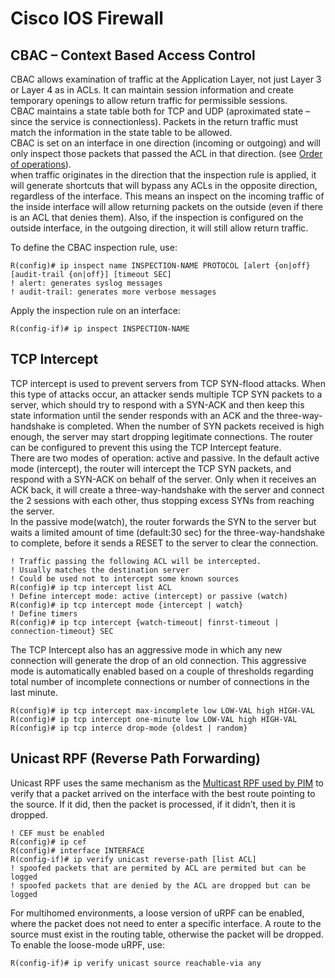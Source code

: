# Cisco IOS Firewall

## CBAC – Context Based Access Control

CBAC allows examination of traffic at the Application Layer, not just Layer 3 or Layer 4 as in ACLs. It can maintain session information and create temporary openings to allow return traffic for permissible sessions.\
CBAC maintains a state table both for TCP and UDP (aproximated state – since the service is connectionless). Packets in the return traffic must match the information in the state table to be allowed.\
CBAC is set on an interface in one direction (incoming or outgoing) and will only inspect those packets that passed the ACL in that direction. (see [Order of operations](https://nyquist.eu/routing-order-of-operations/)).\
when traffic originates in the direction that the inspection rule is applied, it will generate shortcuts that will bypass any ACLs in the opposite direction, regardless of the interface. This means an inspect on the incoming traffic of the inside interface will allow returning packets on the outside (even if there is an ACL that denies them). Also, if the inspection is configured on the outside interface, in the outgoing direction, it will still allow return traffic.

To define the CBAC inspection rule, use:

```
R(config)# ip inspect name INSPECTION-NAME PROTOCOL [alert {on|off} [audit-trail {on|off}] [timeout SEC]
! alert: generates syslog messages
! audit-trail: generates more verbose messages
```

Apply the inspection rule on an interface:

```
R(config-if)# ip inspect INSPECTION-NAME
```

## TCP Intercept

TCP intercept is used to prevent servers from TCP SYN-flood attacks. When this type of attacks occur, an attacker sends multiple TCP SYN packets to a server, which should try to respond with a SYN-ACK and then keep this state information until the sender responds with an ACK and the three-way-handshake is completed. When the number of SYN packets received is high enough, the server may start dropping legitimate connections. The router can be configured to prevent this using the TCP Intercept feature.\
There are two modes of operation: active and passive. In the default active mode (intercept), the router will intercept the TCP SYN packets, and respond with a SYN-ACK on behalf of the server. Only when it receives an ACK back, it will create a three-way-handshake with the server and connect the 2 sessions with each other, thus stopping excess SYNs from reaching the server.\
In the passive mode(watch), the router forwards the SYN to the server but waits a limited amount of time (default:30 sec) for the three-way-handshake to complete, before it sends a RESET to the server to clear the connection.

```
! Traffic passing the following ACL will be intercepted.
! Usually matches the destination server
! Could be used not to intercept some known sources
R(config)# ip tcp intercept list ACL
! Define intercept mode: active (intercept) or passive (watch)
R(config)# ip tcp intercept mode {intercept | watch}
! Define timers
R(config)# ip tcp intercept {watch-timeout| finrst-timeout | connection-timeout} SEC
```

The TCP Intercept also has an aggressive mode in which any new connection will generate the drop of an old connection. This aggressive mode is automatically enabled based on a couple of thresholds regarding total number of incomplete connections or number of connections in the last minute.

```
R(config)# ip tcp intercept max-incomplete low LOW-VAL high HIGH-VAL
R(config)# ip tcp intercept one-minute low LOW-VAL high HIGH-VAL
R(config)# ip tcp interce drop-mode {oldest | random} 
```

## Unicast RPF (Reverse Path Forwarding)

Unicast RPF uses the same mechanism as the [Multicast RPF used by PIM](https://nyquist.eu/multicast-101/#2\_Reverse\_Path\_Forwarding) to verify that a packet arrived on the interface with the best route pointing to the source. If it did, then the packet is processed, if it didn’t, then it is dropped.

```
! CEF must be enabled
R(config)# ip cef
R(config)# interface INTERFACE
R(config-if)# ip verify unicast reverse-path [list ACL]
! spoofed packets that are permited by ACL are permited but can be logged
! spoofed packets that are denied by the ACL are dropped but can be logged
```

For multihomed environments, a loose version of uRPF can be enabled, where the packet does not need to enter a specific interface. A route to the source must exist in the routing table, otherwise the packet will be dropped. To enable the loose-mode uRPF, use:

```
R(config-if)# ip verify unicast source reachable-via any
```
